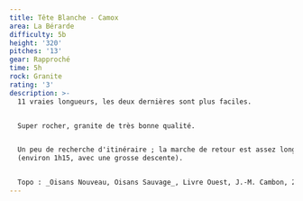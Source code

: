 ```yaml
---
title: Tête Blanche - Camox
area: La Bérarde
difficulty: 5b
height: '320'
pitches: '13'
gear: Rapproché
time: 5h
rock: Granite
rating: '3'
description: >-
  11 vraies longueurs, les deux dernières sont plus faciles. 


  Super rocher, granite de très bonne qualité. 


  Un peu de recherche d'itinéraire ; la marche de retour est assez longue
  (environ 1h15, avec une grosse descente).


  Topo : _Oisans Nouveau, Oisans Sauvage_, Livre Ouest, J.-M. Cambon, 2007.
---
```


